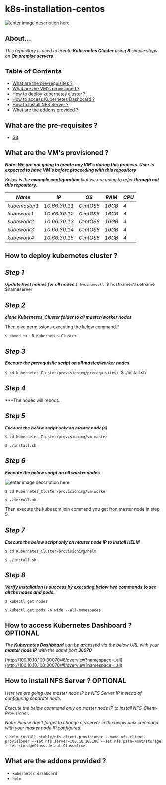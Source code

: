 # k8s-installation-centos
![enter image description here](https://lh3.googleusercontent.com/XLVR6VqsqNEAjfIBec5vSu1ke5e1U7fLGuKvCWZP8R-zsG_9eZRtP8VO4dBVkBPqwEt6WVDp-VQuww)
## About...

*This repository is used to create ***Kubernetes Cluster*** using **8** simple steps on ***On premise servers**** 


## Table of Contents

* [What are the pre-requisites ?](#pre-requisites)
* [What are the VM's provisioned ?](#configuration)
* [How to deploy kubernetes cluster ?](#deploy)
* [How to access Kubernetes Dashboard ?](#dashboard)
* [How to install NFS Server ?](#addons)
* [What are the addons provided ?](#addons)


<a id="pre-requisites"></a>
## What are the pre-requisites ?
* [Git](https://git-scm.com/downloads "Git")


<a id="configuration"></a>
## What are the VM's provisioned ?

***Note: We are not going to create any VM's during this process. User is expected to have VM's before proceeding with this repository***

*Below is the ***example configuration*** that we are going to refer ***through out this repository***.*

*Name*|*IP*|*OS*|*RAM*|*CPU*|
|----|----|----|----|----|
*kubemaster1*   |*10.66.30.11*|*CentOS8*|*16GB* |*4*|
*kubework1*     |*10.66.30.12*|*CentOS8*|*16GB*|*4*|
*kubework2*     |*10.66.30.13*|*CentOS8*|*16GB*|*4*|
*kubework3*     |*10.66.30.14*|*CentOS8*|*16GB*|*4*|
*kubework4*     |*10.66.30.15*|*CentOS8*|*16GB*|*4*|


<a id="deploy"></a>
## How to deploy kubernetes cluster ?

## ***Step 1***

***Update host names for all nodes***
`$ hostnamectl
`$ hostnamectl setname $nameserver


## ***Step 2***

***clone Kubernetes_Cluster folder to all master/worker nodes***

Then give permissions executing the below command.*

`$ chmod +x -R Kubernetes_Cluster` 


## ***Step 3***

***Execute the prerequisite script on all master/worker nodes***

 `$ cd Kubernetes_Cluster/provisioning/prerequisites/
 `$ ./install.sh`


## ***Step 4***

***The nodes will reboot...

## ***Step 5***

***Execute the below script only on master node(s)***

`$ cd Kubernetes_Cluster/provisioning/vm-master`

`$ ./install.sh`


## ***Step 6***

***Execute the below script on all worker nodes***

![enter image description here](https://lh3.googleusercontent.com/uz3dGNIXtUP9sFZNrDE3EOLbRjh7j96hIa1_g_Uf7bu23DEvn-phgyaP3QVzWGbI0EtlvWW9IS6nNQ)

`$ cd Kubernetes_Cluster/provisioning/vm-worker`

`$ ./install.sh`

Then execute the kubeadm join command you get fron master node in step 5.

## ***Step 7***

***Execute the below script only on master node IP to install HELM***

`$ cd Kubernetes_Cluster/provisioning/helm`

`$ ./install.sh`

## ***Step 8***
***Verify installation is success by executing below two commands to see all the nodes and pods.***

`$ kubectl get nodes`

`$ kubectl get pods -o wide --all-namespaces`


<a id="dashboard"></a>

## How to access Kubernetes Dashboard ? OPTIONAL

*The ***Kubernetes Dashboard*** can be accessed via the below URL with your ***master node IP*** with the same port ***30070****

[http://100.10.10.100:30070/#!/overview?namespace=_all](http://100.10.10.100:30070/#!/overview?namespace=_all)


<a id="nfs-configuration"></a>

## How to install NFS Server ? OPTIONAL


*Here we are going use master node IP as NFS Server IP instead of configuring separate node.*

*Execute the below command only on master node IP to install NFS-Client-Provisioner.*

*Note: Please don't forget to change nfs.server in the below unix command with your master node IP configured.*


`$ helm install stable/nfs-client-provisioner --name nfs-client-provisioner --set nfs.server=100.10.10.100 --set nfs.path=/mnt/storage --set storageClass.defaultClass=true`

<a id="addons"></a>
## What are the addons provided ?
* `kubernetes dashboard`
* `helm`
